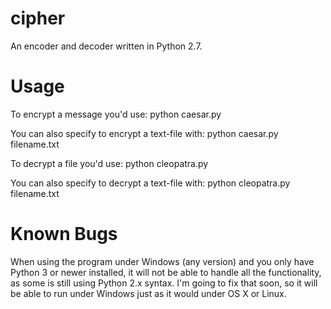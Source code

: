 cipher
======

An encoder and decoder written in Python 2.7.

Usage
======

To encrypt a message you'd use:
  python caesar.py

You can also specify to encrypt a text-file with:
  python caesar.py filename.txt
  
To decrypt a file you'd use:
  python cleopatra.py
  
You can also specify to decrypt a text-file with:
  python cleopatra.py filename.txt

Known Bugs
======

When using the program under Windows (any version) and you only have Python 3 or newer installed, it will not be able to handle all the functionality, as some is still using Python 2.x syntax. I'm going to fix that soon, so it will be able to run under Windows just as it would under OS X or Linux.
